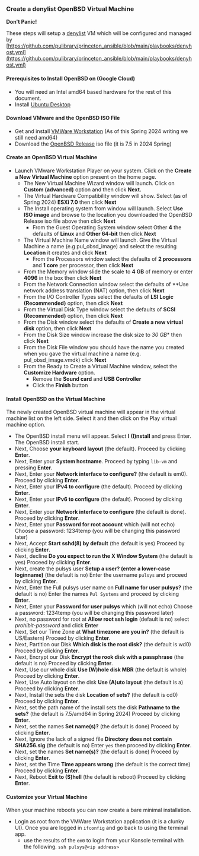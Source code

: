 ### Create a denylist OpenBSD Virtual Machine

**Don't Panic!**

These steps will setup a [denylist](https://denylist.pulcloud.io) VM which will be configured and managed by [https://github.com/pulibrary/princeton_ansible/blob/main/playbooks/denyhost.yml](https://github.com/pulibrary/princeton_ansible/blob/main/playbooks/denyhost.yml)

#### Prerequisites to Install OpenBSD on (Google Cloud)

  * You will need an Intel amd64 based hardware for the rest of this document.
  * Install [Ubuntu Desktop](https://ubuntu.com/download/desktop)

#### Download VMware and the OpenBSD ISO File

  * Get and install [VMWare Workstation](https://www.vmware.com/products/workstation-pro/workstation-pro-evaluation.html) (As of this Spring 2024 writing we still need amd64)
  * Download the [OpenBSD Release](https://cdn.openbsd.org/pub/OpenBSD/7.5/amd64/install75.iso) iso file (it is 7.5 in 2024 Spring)

#### Create an OpenBSD Virtual Machine

* Launch VMware Workstation Player on your system. Click on the **Create a New Virtual Machine** option present on the home page.
    * The New Virtual Machine Wizard window will launch. Click on **Custom (advanced)** option and then click **Next.**
    * The Virtual Hardware Compatibility window will show. Select (as of Spring 2024) **ESXi 7.0** then click **Next**
    * The Install operating system from window will launch. Select **Use ISO image** and browse to the location you downloaded the OpenBSD Release iso file above then click **Next**
      * From the Guest Operating System window select Other **4** the defaults of **Linux** and **Other 64-bit** then click **Next**
    * The Virtual Machine Name window will launch. Give the Virtual Machine a name (e.g pul_obsd_image) and select the resulting **Location** it creates and click **Next**
      * From the Processors window select the defaults of **2 processors** and **1 core** per processor, then click **Next**
    * From the Memory window slide the scale to **4 GB** of memory or enter **4096** in the box then click **Next**
    * From the Network Connection window select the defaults of **Use network address translation (NAT) option, then click **Next**
    * From the I/O Controller Types select the defaults of **LSI Logic (Recommended)** option, then click **Next**
    * From the Virtual Disk Type window select the defaults of **SCSI (Recommended)** option, then click **Next**
    * From the Disk window select the defaults of **Create a new virtual disk** option, then click **Next**
    * From the Disk Size window increase the disk size to *30 GB** then click **Next**
    * From the Disk File window you should have the name you created when you gave the virtual machine a name (e.g. pul_obsd_image.vmdk) click **Next**
  * From the Ready to Create a Virtual Machine window, select the **Customize Hardware** option.
    * Remove the **Sound card** and **USB Controller** 
    * Click the **Finish** button

#### Install OpenBSD on the Virtual Machine

The newly created OpenBSD virtual machine will appear in the virtual machine list on the left side. Select it and then click on the Play virtual machine option.

  * The OpenBSD install menu will appear. Select **I** **(I)nstall** and press Enter. The OpenBSD install start.
  * Next, Choose **your keyboard layout** (the default). Proceed by clicking **Enter**.
  * Next, Enter your **System hostname**. Proceed by typing `lib-vm` and pressing **Enter**.
  * Next, Enter your **Network interface to configure?** (the default is em0). Proceed by clicking **Enter**.
  * Next, Enter your **IPv4 to configure** (the default). Proceed by clicking **Enter**.
  * Next, Enter your **IPv6 to configure** (the default). Proceed by clicking **Enter**.
  * Next, Enter your **Network interface to configure** (the default is done). Proceed by clicking **Enter**.
  * Next, Enter your **Password for root account** which (will not echo) Choose a password: 1234temp (you will be changing this password later)
  * Next, Accept **Start sshd(8) by default** (the default is yes) Proceed by clicking **Enter**.
  * Next, decline **Do you expect to run the X Window System** (the default is yes) Proceed by clicking **Enter**.
  * Next, create the pulsys user **Setup a user? (enter a lower-case loginname)** (the default is no) Enter the username `pulsys` and proceed by clicking **Enter**.
  * Next, Enter the Full pulsys user name on **Full name for user pulsys?** (the default is no) Enter the names `Pul Systems` and proceed by clicking **Enter**.
  * Next, Enter your **Password for user pulsys** which (will not echo) Choose a password: 1234temp (you will be changing this password later)
  * Next, no password for root at **Allow root ssh login** (default is no) select *prohibit-password* and click **Enter**
  * Next, Set our Time Zone at **What timezone are you in?** (the default is US/Eastern) Proceed by clicking **Enter**.
  * Next, Partition our Disk **Which disk is the root disk?** (the default is wd0) Proceed by clicking **Enter**.
  * Next, Encrypt our Disk **Encrypt the rook disk with a passphrase** (the default is no) Proceed by clicking **Enter**.
  * Next, Use our whole disk **Use (W)hole disk MBR** (the default is whole) Proceed by clicking **Enter**.
  * Next, Use Auto layout on the disk **Use (A)uto layout** (the default is a) Proceed by clicking **Enter**.
  * Next, Install the sets the disk **Location of sets?** (the default is cd0) Proceed by clicking **Enter**.
  * Next, set the path name of the install sets the disk **Pathname to the sets?** (the default is 7.5/amd64 in Spring 2024) Proceed by clicking **Enter**.
  * Next, set the names **Set name(s)?** (the default is done) Proceed by clicking **Enter**.
  * Next, Ignore the lack of a signed file **Directory does not contain SHA256.sig** (the default is no) Enter `yes` then proceed by clicking **Enter**.
  * Next, set the names **Set name(s)?** (the default is done) Proceed by clicking **Enter**.
  * Next, set the Time **Time appears wrong** (the default is the correct time) Proceed by clicking **Enter**.
  * Next, Reboot **Exit to (S)hell** (the default is reboot) Proceed by clicking **Enter**.

#### Customize your Virtual Machine

When your machine reboots you can now create a bare minimal installation.

  * Login as root from the VMWare Workstation application (it is a clunky UI). Once you are logged in `ifconfig` and go back to using the terminal app.
    * use the results of the `em0` to login from your Konsole terminal with the following. `ssh pulsys@<ip address>`
